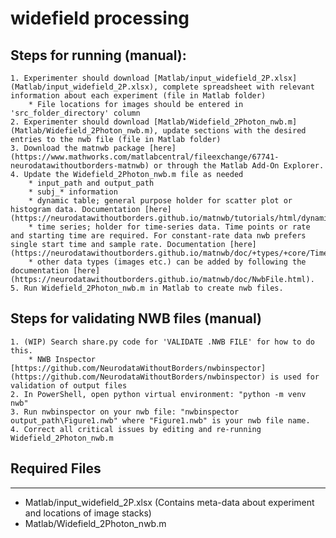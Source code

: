 # **widefield processing**

## Steps for running (manual):

    1. Experimenter should download [Matlab/input_widefield_2P.xlsx](Matlab/input_widefield_2P.xlsx), complete spreadsheet with relevant information about each experiment (file in Matlab folder)
        * File locations for images should be entered in 'src_folder_directory' column
    2. Experimenter should download [Matlab/Widefield_2Photon_nwb.m](Matlab/Widefield_2Photon_nwb.m), update sections with the desired entries to the nwb file (file in Matlab folder)
    3. Download the matnwb package [here](https://www.mathworks.com/matlabcentral/fileexchange/67741-neurodatawithoutborders-matnwb) or through the Matlab Add-On Explorer. 
    4. Update the Widefield_2Photon_nwb.m file as needed
        * input_path and output_path
        * subj_* information
        * dynamic table; general purpose holder for scatter plot or histogram data. Documentation [here](https://neurodatawithoutborders.github.io/matnwb/tutorials/html/dynamic_tables.html).
        * time series; holder for time-series data. Time points or rate and starting time are required. For constant-rate data nwb prefers single start time and sample rate. Documentation [here](https://neurodatawithoutborders.github.io/matnwb/doc/+types/+core/TimeSeries.html).
        * other data types (images etc.) can be added by following the documentation [here](https://neurodatawithoutborders.github.io/matnwb/doc/NwbFile.html).
    5. Run Widefield_2Photon_nwb.m in Matlab to create nwb files.

## Steps for validating NWB files (manual)

    1. (WIP) Search share.py code for 'VALIDATE .NWB FILE' for how to do this.
        * NWB Inspector [https://github.com/NeurodataWithoutBorders/nwbinspector](https://github.com/NeurodataWithoutBorders/nwbinspector) is used for validation of output files
    2. In PowerShell, open python virtual environment: "python -m venv nwb"
    3. Run nwbinspector on your nwb file: "nwbinspector output_path\Figure1.nwb" where "Figure1.nwb" is your nwb file name. 
    4. Correct all critical issues by editing and re-running Widefield_2Photon_nwb.m

## Required Files

---

- Matlab/input_widefield_2P.xlsx (Contains meta-data about experiment and locations of image stacks)
- Matlab/Widefield_2Photon_nwb.m 